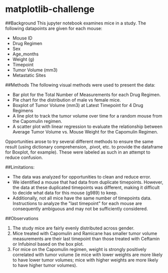 # matplotlib-challenge

##Background
This jupyter notebook examines mice in a study. The following datapoints are given for each mouse:
*   Mouse ID
*   Drug Regimen
*   Sex
*   Age_months
*   Weight (g)
*   Timepoint
*   Tumor Volume (mm3)
*   Metastatic Sites

##Methods
The following visual methods were used to present the data:
*   Bar plot for the Total Number of Measurements for each Drug Regimen.
*   Pie chart for the distribution of male vs female mice.
*   Boxplot of Tumor Volume (mm3) at Latest Timepoint for 4 Drug Regimens
*   A line plot to track the tumor volume over time for a random mouse from the Capomulin regimen.
*   A scatter plot with linear regression to evaluate the relationship between Average Tumor Volume vs. Mouse Weight for the Capomulin Regimen.

Opportunities arose to try several different methods to ensure the same result (using dictionary comprehension, .pivot, etc. to provide the dataframe for Boxplot, for example). These were labeled as such in an attempt to reduce confusion.

##Limitations:
* The data was analyzed for opportunities to clean and reduce error. 
* We identified a mouse that had data from duplicate timepoints. However, the data at these duplicated timepoints was different, making it difficult to decide what data for this mouse (g989) to keep.
* Additionally, not all mice have the same number of timepoints data. Instructions to analyze the "last timepoint" for each mouse are consequently ambiguous and may not be sufficiently considered.

##Observations
1. The study mice are fairly evenly distributed across gender.
2. Mice treated with Capomulin and Ramicane has smaller tumor volume measurements are their last timepoint than those treated with Ceftamin or Infubinol based on the box plot.
3. For mice on the Capomulin regimen, weight is strongly positively correlated with tumor volume (ie  mice with lower weights are more likely to have lower tumor volumes;   mice with higher weights are more likely to have higher tumor volumes).